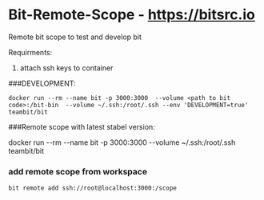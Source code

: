 # Bit-Remote-Scope - https://bitsrc.io
Remote bit scope to test and develop bit

Requirments: 
  1. attach ssh keys to container 


###DEVELOPMENT:
    
    docker run --rm --name bit -p 3000:3000  --volume <path to bit code>:/bit-bin  --volume ~/.ssh:/root/.ssh --env 'DEVELOPMENT=true'  teambit/bit

###Remote scope with latest stabel version: 

docker run --rm --name bit -p 3000:3000 --volume ~/.ssh:/root/.ssh teambit/bit
      

### add remote scope from workspace 

    bit remote add ssh://root@localhost:3000:/scope
